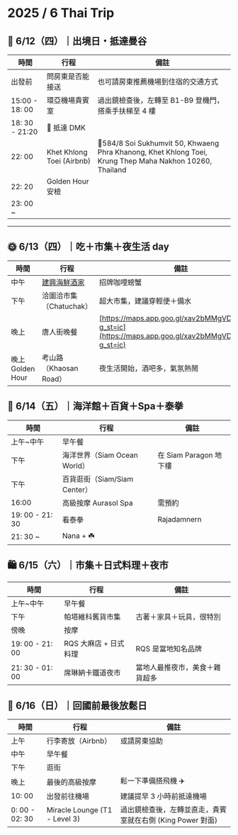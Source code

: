 # 2025 / 6 Thai Trip

## 🛫 6/12（四）｜出境日・抵達曼谷

| 時間             | 行程                        | 備註                                                                                                       |
| -------------- | ------------------------- | -------------------------------------------------------------------------------------------------------- |
| 出發前            | 問房東是否能接送                  | 也可請房東推薦機場到住宿的交通方式                                                                                        |
| 15:00 - 18: 00 | 環亞機場貴賓室                   | 過出鏡檢查後，左轉至 B1-B9 登機門，搭乘手扶梯至 4 樓                                                                          |
| 18: 30 - 21:20 | 🛬 抵達 DMK                 |                                                                                                          |
| 22: 00         | Khet Khlong Toei (Airbnb) | 📍584/8 Soi Sukhumvit 50, Khwaeng Phra Khanong, Khet Khlong Toei, Krung Thep Maha Nakhon 10260, Thailand |
| 22: 20         | Golden Hour 安檢            |                                                                                                          |
| 23: 00 ~       |                           |                                                                                                          |

---

## 🌞 6/13（四）｜吃＋市集＋夜生活 day

| 時間            | 行程                                           | 備註                                                                                                     |
| ------------- | -------------------------------------------- | ------------------------------------------------------------------------------------------------------ |
| 中午            | [建興海鮮酒家](https://www.somboonseafood.com/en/) | 招牌咖哩螃蟹                                                                                                 |
| 下午            | 洽圖洽市集（Chatuchak）                             | 超大市集，建議穿輕便＋備水                                                                                          |
| 晚上            | 唐人街晚餐                                        | [https://maps.app.goo.gl/xav2bMMgVDTst8Zs8?g_st=ic](https://maps.app.goo.gl/xav2bMMgVDTst8Zs8?g_st=ic) |
| 晚上Golden Hour | 考山路（Khaosan Road）                            | 夜生活開始，酒吧多，氣氛熱鬧                                                                                         |

## 🐠 6/14（五）｜海洋館＋百貨＋Spa＋泰拳

| 時間              | 行程                     | 備註                 |
| --------------- | ---------------------- | ------------------ |
| 上午~中午           | 早午餐                    |                    |
| 下午              | 海洋世界（Siam Ocean World） | 在 Siam Paragon 地下樓 |
| 下午              | 百貨逛街（Siam/Siam Center） |                    |
| 16:00           | 高級按摩 Aurasol Spa       | 需預約                |
| 19: 00 - 21: 30 | 看泰拳                    | Rajadamnern        |
| 21: 30 ~        | Nana + ☘️              |                    |

## 🛍️ 6/15（六）｜市集＋日式料理＋夜市

| 時間              | 行程             | 備註              |
| --------------- | -------------- | --------------- |
| 上午~中午           | 早午餐            |                 |
| 下午              | 帕塔維科舊貨市集       | 古著＋家具＋玩具，很特別    |
| 傍晚              | 按摩             |                 |
| 19: 00 - 21: 00 | RQS 大麻店 + 日式料理 | RQS 是當地知名品牌     |
| 21: 30 - 01: 00 | 席琳納卡鐵道夜市       | 當地人最推夜市，美食＋雜貨超多 |

## 🎒 6/16（日）｜回國前最後放鬆日

| 時間             | 行程                            | 備註                                   |
| -------------- | ----------------------------- | ------------------------------------ |
| 上午             | 行李寄放（Airbnb）                  | 或請房東協助                               |
| 中午             | 早午餐                           |                                      |
| 下午             | 逛街                            |                                      |
| 晚上             | 最後的高級按摩                       | 鬆一下準備搭飛機 ✈️                          |
| 10: 00         | 出發前往機場                        | 建議提早 3 小時前抵達機場                       |
| 0: 00 - 02: 30 | Miracle Lounge (T1 - Level 3) | 過出鏡檢查後，左轉並直走，貴賓室就在右側 (King Power 對面) |
